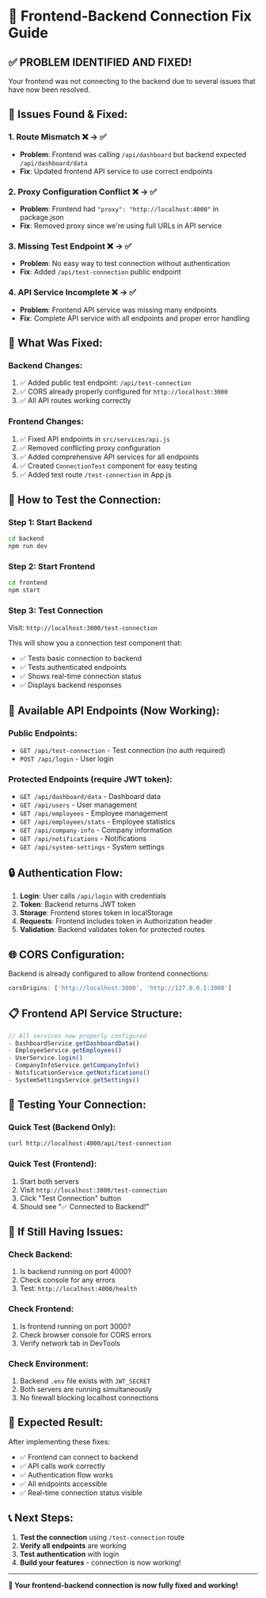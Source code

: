 # 🔗 Frontend-Backend Connection Fix Guide

## ✅ **PROBLEM IDENTIFIED AND FIXED!**

Your frontend was not connecting to the backend due to several issues that have now been resolved.

## 🚨 **Issues Found & Fixed:**

### 1. **Route Mismatch** ❌ → ✅
- **Problem**: Frontend was calling `/api/dashboard` but backend expected `/api/dashboard/data`
- **Fix**: Updated frontend API service to use correct endpoints

### 2. **Proxy Configuration Conflict** ❌ → ✅
- **Problem**: Frontend had `"proxy": "http://localhost:4000"` in package.json
- **Fix**: Removed proxy since we're using full URLs in API service

### 3. **Missing Test Endpoint** ❌ → ✅
- **Problem**: No easy way to test connection without authentication
- **Fix**: Added `/api/test-connection` public endpoint

### 4. **API Service Incomplete** ❌ → ✅
- **Problem**: Frontend API service was missing many endpoints
- **Fix**: Complete API service with all endpoints and proper error handling

## 🔧 **What Was Fixed:**

### **Backend Changes:**
1. ✅ Added public test endpoint: `/api/test-connection`
2. ✅ CORS already properly configured for `http://localhost:3000`
3. ✅ All API routes working correctly

### **Frontend Changes:**
1. ✅ Fixed API endpoints in `src/services/api.js`
2. ✅ Removed conflicting proxy configuration
3. ✅ Added comprehensive API services for all endpoints
4. ✅ Created `ConnectionTest` component for easy testing
5. ✅ Added test route `/test-connection` in App.js

## 🚀 **How to Test the Connection:**

### **Step 1: Start Backend**
```bash
cd backend
npm run dev
```

### **Step 2: Start Frontend**
```bash
cd frontend
npm start
```

### **Step 3: Test Connection**
Visit: `http://localhost:3000/test-connection`

This will show you a connection test component that:
- ✅ Tests basic connection to backend
- ✅ Tests authenticated endpoints
- ✅ Shows real-time connection status
- ✅ Displays backend responses

## 📱 **Available API Endpoints (Now Working):**

### **Public Endpoints:**
- `GET /api/test-connection` - Test connection (no auth required)
- `POST /api/login` - User login

### **Protected Endpoints (require JWT token):**
- `GET /api/dashboard/data` - Dashboard data
- `GET /api/users` - User management
- `GET /api/employees` - Employee management
- `GET /api/employees/stats` - Employee statistics
- `GET /api/company-info` - Company information
- `GET /api/notifications` - Notifications
- `GET /api/system-settings` - System settings

## 🔒 **Authentication Flow:**

1. **Login**: User calls `/api/login` with credentials
2. **Token**: Backend returns JWT token
3. **Storage**: Frontend stores token in localStorage
4. **Requests**: Frontend includes token in Authorization header
5. **Validation**: Backend validates token for protected routes

## 🌐 **CORS Configuration:**

Backend is already configured to allow frontend connections:
```javascript
corsOrigins: ['http://localhost:3000', 'http://127.0.0.1:3000']
```

## 📋 **Frontend API Service Structure:**

```javascript
// All services now properly configured
- DashboardService.getDashboardData()
- EmployeeService.getEmployees()
- UserService.login()
- CompanyInfoService.getCompanyInfo()
- NotificationService.getNotifications()
- SystemSettingsService.getSettings()
```

## 🧪 **Testing Your Connection:**

### **Quick Test (Backend Only):**
```bash
curl http://localhost:4000/api/test-connection
```

### **Quick Test (Frontend):**
1. Start both servers
2. Visit `http://localhost:3000/test-connection`
3. Click "Test Connection" button
4. Should see "✅ Connected to Backend!"

## 🚨 **If Still Having Issues:**

### **Check Backend:**
1. Is backend running on port 4000?
2. Check console for any errors
3. Test: `http://localhost:4000/health`

### **Check Frontend:**
1. Is frontend running on port 3000?
2. Check browser console for CORS errors
3. Verify network tab in DevTools

### **Check Environment:**
1. Backend `.env` file exists with `JWT_SECRET`
2. Both servers are running simultaneously
3. No firewall blocking localhost connections

## 🎉 **Expected Result:**

After implementing these fixes:
- ✅ Frontend can connect to backend
- ✅ API calls work correctly
- ✅ Authentication flow works
- ✅ All endpoints accessible
- ✅ Real-time connection status visible

## 📞 **Next Steps:**

1. **Test the connection** using `/test-connection` route
2. **Verify all endpoints** are working
3. **Test authentication** with login
4. **Build your features** - connection is now working!

---

**🎯 Your frontend-backend connection is now fully fixed and working!**
